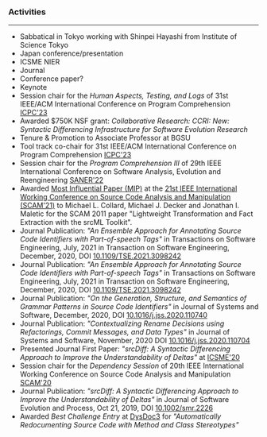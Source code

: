 ### Activities
---
* Sabbatical in Tokyo working with Shinpei Hayashi from Institute of Science Tokyo
* Japan conference/presentation
* ICSME NIER
* Journal
* Conference paper?
* Keynote
* Session chair for the *Human Aspects, Testing, and Logs* of 31st IEEE/ACM International Conference on Program Comprehension [ICPC'23](https://conf.researchr.org/home/icpc-2023)
* Awarded $750K NSF grant: *Collaborative Research: CCRI: New: Syntactic Differencing Infrastructure for Software Evolution Research*
* Tenure & Promotion to Associate Professor at BGSU
* Tool track co-chair for 31st IEEE/ACM International Conference on Program Comprehension [ICPC'23](https://conf.researchr.org/home/icpc-2023)
* Session chair for the *Program Comprehension III* of 29th IEEE International Conference on Software Analysis, Evolution and Reengineering [SANER'22](https://saner2022.uom.gr)
* Awarded [Most Influential Paper (MIP)](http://www.ieee-scam.org/2021/#mip) at the [21st IEEE International Working Conference on Source Code Analysis and Manipulation (SCAM'21)](http://www.ieee-scam.org/2021/) to Michael L. Collard, Michael J. Decker and Jonathan I. Maletic for the SCAM 2011 paper "Lightweight Transformation and Fact Extraction with the
srcML Toolkit".
* Journal Publication: *"An Ensemble Approach for Annotating Source Code Identifiers with Part-of-speech Tags"* in Transactions on Software Engineering, July, 2021 in Transaction on Software Engineering, December, 2020, DOI [10.1109/TSE.2021.3098242](
https://doi.org/10.1109/TSE.2021.3098242)
* Journal Publication: *"An Ensemble Approach for Annotating Source Code Identifiers with Part-of-speech Tags"* in Transactions on Software Engineering, July, 2021 in Transaction on Software Engineering, December, 2020, DOI [10.1109/TSE.2021.3098242](
https://doi.org/10.1109/TSE.2021.3098242)
* Journal Publication: *"On the Generation, Structure, and Semantics of Grammar Patterns in Source Code Identifiers"* in Journal of Systems and Software, December, 2020, DOI [10.1016/j.jss.2020.110740](https://doi.org/10.1016/j.jss.2020.110740)
* Journal Publication: *"Contextualizing Rename Decisions using Refactorings, Commit Messages, and Data Types"* in Journal of Systems and Software,  November, 2020 DOI [10.1016/j.jss.2020.110704](https://doi.org/10.1016/j.jss.2020.110704)
* Presented Journal First Paper: *"srcDiff: A Syntactic Differencing Approach to Improve the Understandability of Deltas"* at [ICSME'20](https://icsme2020.github.io)
* Session chair for the *Dependency Session* of 20th IEEE International Working Conference on Source Code Analysis and Manipulation [SCAM'20](http://www.ieee-scam.org/2020/)
* Journal Publication: *"srcDiff: A Syntactic Differencing Approach to Improve the Understandability of Deltas"* in Journal of Software Evolution and Process, Oct 21, 2019, DOI [10.1002/smr.2226](https://doi.org/10.1002/smr.2226)
* Awarded *Best Challenge Entry* at [DysDoc3](https://dysdoc.github.io/dysdoc3/) for *"Automatically Redocumenting Source Code with Method and Class Stereotypes"*
